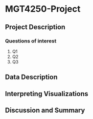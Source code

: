 # MGT4250-Project

## Project Description
### Questions of interest
1. Q1
2. Q2
3. Q3

## Data Description

## Interpreting Visualizations

## Discussion and Summary
